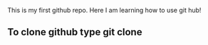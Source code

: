 This is my first github repo.
Here I am learning how to use git hub!
## To clone github type git clone <your repository name>
